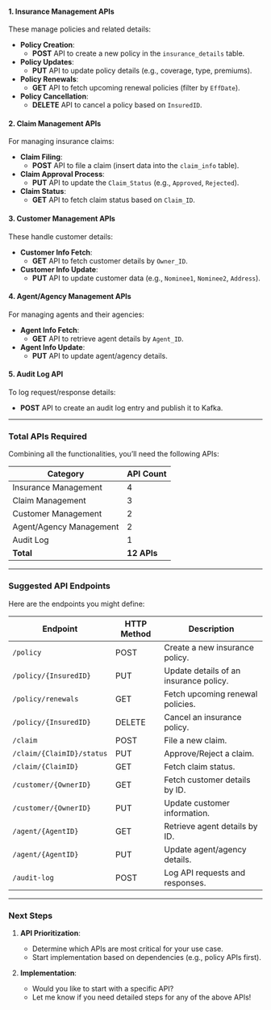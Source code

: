 #### 1. **Insurance Management APIs**

These manage policies and related details:

- **Policy Creation**:
  - **POST** API to create a new policy in the `insurance_details` table.
- **Policy Updates**:
  - **PUT** API to update policy details (e.g., coverage, type, premiums).
- **Policy Renewals**:
  - **GET** API to fetch upcoming renewal policies (filter by `EffDate`).
- **Policy Cancellation**:
  - **DELETE** API to cancel a policy based on `InsuredID`.

#### 2. **Claim Management APIs**

For managing insurance claims:

- **Claim Filing**:
  - **POST** API to file a claim (insert data into the `claim_info` table).
- **Claim Approval Process**:
  - **PUT** API to update the `Claim_Status` (e.g., `Approved`, `Rejected`).
- **Claim Status**:
  - **GET** API to fetch claim status based on `Claim_ID`.

#### 3. **Customer Management APIs**

These handle customer details:

- **Customer Info Fetch**:
  - **GET** API to fetch customer details by `Owner_ID`.
- **Customer Info Update**:
  - **PUT** API to update customer data (e.g., `Nominee1`, `Nominee2`, `Address`).

#### 4. **Agent/Agency Management APIs**

For managing agents and their agencies:

- **Agent Info Fetch**:
  - **GET** API to retrieve agent details by `Agent_ID`.
- **Agent Info Update**:
  - **PUT** API to update agent/agency details.

#### 5. **Audit Log API**

To log request/response details:

- **POST** API to create an audit log entry and publish it to Kafka.

---

### **Total APIs Required**

Combining all the functionalities, you’ll need the following APIs:

| **Category**            | **API Count** |
| ----------------------- | ------------- |
| Insurance Management    | 4             |
| Claim Management        | 3             |
| Customer Management     | 2             |
| Agent/Agency Management | 2             |
| Audit Log               | 1             |
| **Total**               | **12 APIs**   |

---

### **Suggested API Endpoints**

Here are the endpoints you might define:

| **Endpoint**              | **HTTP Method** | **Description**                        |
| ------------------------- | --------------- | -------------------------------------- |
| `/policy`                 | POST            | Create a new insurance policy.         |
| `/policy/{InsuredID}`     | PUT             | Update details of an insurance policy. |
| `/policy/renewals`        | GET             | Fetch upcoming renewal policies.       |
| `/policy/{InsuredID}`     | DELETE          | Cancel an insurance policy.            |
| `/claim`                  | POST            | File a new claim.                      |
| `/claim/{ClaimID}/status` | PUT             | Approve/Reject a claim.                |
| `/claim/{ClaimID}`        | GET             | Fetch claim status.                    |
| `/customer/{OwnerID}`     | GET             | Fetch customer details by ID.          |
| `/customer/{OwnerID}`     | PUT             | Update customer information.           |
| `/agent/{AgentID}`        | GET             | Retrieve agent details by ID.          |
| `/agent/{AgentID}`        | PUT             | Update agent/agency details.           |
| `/audit-log`              | POST            | Log API requests and responses.        |

---

### **Next Steps**

1. **API Prioritization**:

   - Determine which APIs are most critical for your use case.
   - Start implementation based on dependencies (e.g., policy APIs first).

2. **Implementation**:
   - Would you like to start with a specific API?
   - Let me know if you need detailed steps for any of the above APIs!
